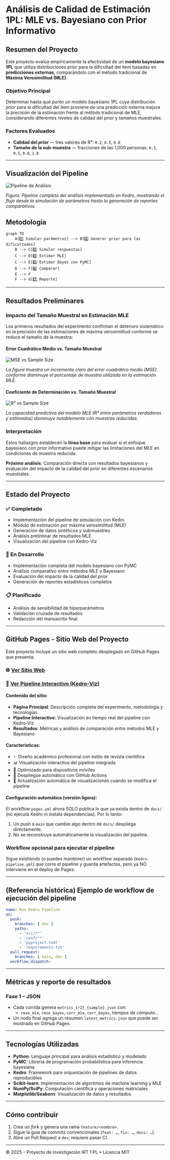 # Análisis de Calidad de Estimación 1PL: MLE vs. Bayesiano con Prior Informativo

## Resumen del Proyecto

Este proyecto evalúa empíricamente la efectividad de un **modelo bayesiano 1PL** que utiliza distribuciones *prior* para la dificultad del ítem basadas en **predicciones externas**, comparándolo con el método tradicional de **Máxima Verosimilitud (MLE)**. 

### Objetivo Principal

Determinar hasta qué punto un modelo bayesiano 1PL cuya distribución *prior* para la dificultad del ítem proviene de una predicción externa mejora la precisión de la estimación frente al método tradicional de MLE, considerando diferentes niveles de calidad del *prior* y tamaños muestrales.

### Factores Evaluados

*   **Calidad del *prior*** — tres valores de R²: `0.2`, `0.5`, `0.8`
*   **Tamaño de la sub‑muestra** — fracciones de las 1,000 personas: `0.3`, `0.5`, `0.8`, `1.0`

---

## Visualización del Pipeline

![Pipeline de Análisis](docs/img-kedro-viz.png)

*Figura: Pipeline completo del análisis implementado en Kedro, mostrando el flujo desde la simulación de parámetros hasta la generación de reportes comparativos.*

## Metodología

```mermaid
graph TD
    A[1️⃣ Simular parámetros] --> B[2️⃣ Generar prior para las dificultades]
    B --> C[3️⃣ Simular respuestas]
    C --> D[4️⃣ Estimar MLE]
    C --> E[5️⃣ Estimar Bayes con PyMC]
    D --> F[6️⃣ Comparar]
    E --> F
    F --> G[7️⃣ Reporte]
```

---

## Resultados Preliminares

### Impacto del Tamaño Muestral en Estimación MLE

Los primeros resultados del experimento confirman el deterioro sistemático en la precisión de las estimaciones de máxima verosimilitud conforme se reduce el tamaño de la muestra:

#### Error Cuadrático Medio vs. Tamaño Muestral
![MSE vs Sample Size](data/08_reporting/mmle_estimation__s1/fig_percent_vs_mse.png)

*La figura muestra un incremento claro del error cuadrático medio (MSE) conforme disminuye el porcentaje de muestra utilizada en la estimación MLE.*

#### Coeficiente de Determinación vs. Tamaño Muestral  
![R² vs Sample Size](data/08_reporting/mmle_estimation__s1/fig_percent_vs_r2.png)

*La capacidad predictiva del modelo MLE (R² entre parámetros verdaderos y estimados) disminuye notablemente con muestras reducidas.*

### Interpretación

Estos hallazgos establecen la **línea base** para evaluar si el enfoque bayesiano con *prior* informativo puede mitigar las limitaciones del MLE en condiciones de muestra reducida.

**Próximo análisis**: Comparación directa con resultados bayesianos y evaluación del impacto de la calidad del *prior* en diferentes escenarios muestrales.

---

## Estado del Proyecto

### ✅ Completado
- Implementación del pipeline de simulación con Kedro
- Módulo de estimación por máxima verosimilitud (MLE)  
- Generación de datos sintéticos y submuestreo
- Análisis preliminar de resultados MLE
- Visualización del pipeline con Kedro-Viz

### 🔄 En Desarrollo
- Implementación completa del modelo bayesiano con PyMC
- Análisis comparativo entre métodos MLE y Bayesiano
- Evaluación del impacto de la calidad del *prior*
- Generación de reportes estadísticos completos

### 📋 Planificado
- Análisis de sensibilidad de hiperparámetros
- Validación cruzada de resultados
- Redacción del manuscrito final

---

## GitHub Pages - Sitio Web del Proyecto

Este proyecto incluye un sitio web completo desplegado en GitHub Pages que presenta:

### 🌐 **[Ver Sitio Web](https://gabrielortegaproyectos.github.io/analisis-calidad-estimacion-1pl-bayesiana/)**

### 🧭 **[Ver Pipeline Interactivo (Kedro‑Viz)](https://gabrielortegaproyectos.github.io/analisis-calidad-estimacion-1pl-bayesiana/pipeline_visualization/index.html?pid=__default__&expandAllPipelines=false&types=parameters)**

#### Contenido del sitio:
- **Página Principal**: Descripción completa del experimento, metodología y tecnologías
- **Pipeline Interactivo**: Visualización en tiempo real del pipeline con Kedro-Viz
- **Resultados**: Métricas y análisis de comparación entre métodos MLE y Bayesiano

#### Características:
- ✨ Diseño académico profesional con estilo de revista científica
- 📊 Visualización interactiva del pipeline integrada
- 📱 Optimizado para dispositivos móviles
- 🚀 Despliegue automático con GitHub Actions
- 🔄 Actualización automática de visualizaciones cuando se modifica el pipeline

#### Configuración automática (versión ligera):
El workflow `pages.yml` ahora SOLO publica lo que ya exista dentro de `docs/` (no ejecuta Kedro ni instala dependencias). Por lo tanto:
1. Un push a `main` que cambie algo dentro de `docs/` despliega directamente.
2. No se reconstruye automáticamente la visualización del pipeline.


### Workflow opcional para ejecutar el pipeline
Sigue existiendo (o puedes mantener) un workflow separado (`kedro-pipeline.yml`) que corre el pipeline y guarda artefactos, pero ya NO interviene en el deploy de Pages.

---

## (Referencia histórica) Ejemplo de workflow de ejecución del pipeline

```yaml
name: Run Kedro Pipeline
on:
  push:
    branches: [ dev ]
    paths:
      - 'src/**'
      - 'conf/**'
      - 'pyproject.toml'
      - 'requirements.txt'
  pull_request:
    branches: [ main, dev ]
  workflow_dispatch:
```

---

## Métricas y reporte de resultados

### Fase 1 – JSON

*   Cada corrida genera `metrics_{r2}_{sample}.json` con:
    *   `rmse_mle`, `rmse_bayes`, `corr_mle`, `corr_bayes`, tiempos de cómputo…
*   Un nodo final agrega un resumen `latest_metrics.json` que puede ser mostrado en GitHub Pages.

---

## Tecnologías Utilizadas

- **Python**: Lenguaje principal para análisis estadístico y modelado
- **PyMC**: Librería de programación probabilística para inferencia bayesiana
- **Kedro**: Framework para orquestación de pipelines de datos reproducibles
- **Scikit-learn**: Implementación de algoritmos de machine learning y MLE
- **NumPy/SciPy**: Computación científica y operaciones matriciales
- **Matplotlib/Seaborn**: Visualización de datos y resultados

---

## Cómo contribuir

1.  Crea un *fork* y genera una rama `feature/<nombre>`.
2.  Sigue la guía de commits convencionales (`feat: …`, `fix: …`, `docs: …`).
3.  Abre un Pull Request a `dev`; requiere pasar CI.

---

© 2025 – Proyecto de investigación IRT 1 PL • Licencia MIT
